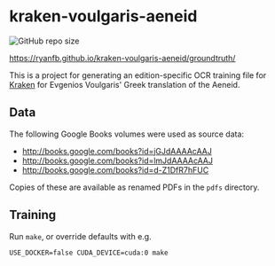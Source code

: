 # kraken-voulgaris-aeneid

![GitHub repo size](https://img.shields.io/github/repo-size/ryanfb/kraken-voulgaris-aeneid)

<https://ryanfb.github.io/kraken-voulgaris-aeneid/groundtruth/>

This is a project for generating an edition-specific OCR training file for [Kraken](http://kraken.re/) for Evgenios Voulgaris' Greek translation of the Aeneid.

## Data

The following Google Books volumes were used as source data:

* <http://books.google.com/books?id=jGJdAAAAcAAJ>
* <http://books.google.com/books?id=lmJdAAAAcAAJ>
* <http://books.google.com/books?id=d-Z1DfR7hFUC>

Copies of these are available as renamed PDFs in the `pdfs` directory.

## Training

Run `make`, or override defaults with e.g.

    USE_DOCKER=false CUDA_DEVICE=cuda:0 make
